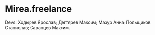 # Mirea.freelance
Devs:
Ходырев Ярослав;
Дегтярев Максим;
Мазур Анна;
Польщиков Станислав;
Саранцев Максим.
